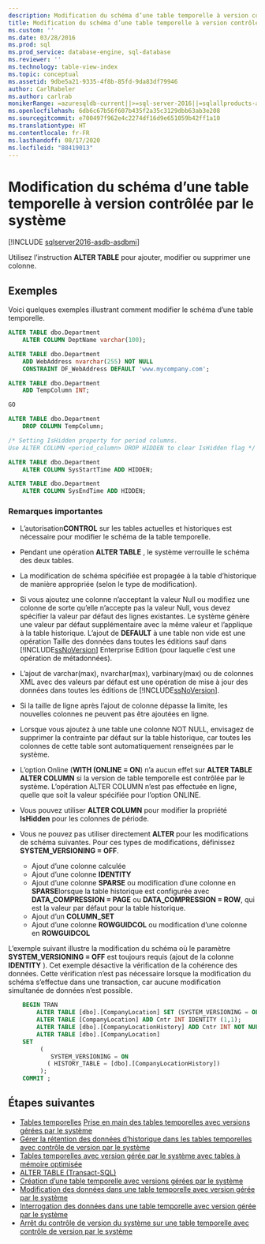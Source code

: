 ```yaml
---
description: Modification du schéma d’une table temporelle à version contrôlée par le système
title: Modification du schéma d’une table temporelle à version contrôlée par le système | Microsoft Docs
ms.custom: ''
ms.date: 03/28/2016
ms.prod: sql
ms.prod_service: database-engine, sql-database
ms.reviewer: ''
ms.technology: table-view-index
ms.topic: conceptual
ms.assetid: 9dbe5a21-9335-4f8b-85fd-9da83df79946
author: CarlRabeler
ms.author: carlrab
monikerRange: =azuresqldb-current||>=sql-server-2016||=sqlallproducts-allversions||>=sql-server-linux-2017||=azuresqldb-mi-current
ms.openlocfilehash: 6db6c67b56f607b435f2a35c3129dbb63ab3e208
ms.sourcegitcommit: e700497f962e4c2274df16d9e651059b42ff1a10
ms.translationtype: HT
ms.contentlocale: fr-FR
ms.lasthandoff: 08/17/2020
ms.locfileid: "88419013"
---
```

# <a name="changing-the-schema-of-a-system-versioned-temporal-table"></a>Modification du schéma d’une table temporelle à version contrôlée par le système

[!INCLUDE [sqlserver2016-asdb-asdbmi](../../includes/applies-to-version/sqlserver2016-asdb-asdbmi.md)]

Utilisez l’instruction **ALTER TABLE** pour ajouter, modifier ou supprimer une colonne.

## <a name="examples"></a>Exemples

Voici quelques exemples illustrant comment modifier le schéma d’une table temporelle.

```sql
ALTER TABLE dbo.Department
    ALTER COLUMN DeptName varchar(100);

ALTER TABLE dbo.Department
    ADD WebAddress nvarchar(255) NOT NULL
    CONSTRAINT DF_WebAddress DEFAULT 'www.mycompany.com';

ALTER TABLE dbo.Department
    ADD TempColumn INT;

GO

ALTER TABLE dbo.Department
    DROP COLUMN TempColumn;

/* Setting IsHidden property for period columns.
Use ALTER COLUMN <period_column> DROP HIDDEN to clear IsHidden flag */

ALTER TABLE dbo.Department
    ALTER COLUMN SysStartTime ADD HIDDEN;

ALTER TABLE dbo.Department
    ALTER COLUMN SysEndTime ADD HIDDEN;
```

### <a name="important-remarks"></a>Remarques importantes

- L’autorisation**CONTROL** sur les tables actuelles et historiques est nécessaire pour modifier le schéma de la table temporelle.
- Pendant une opération **ALTER TABLE** , le système verrouille le schéma des deux tables.
- La modification de schéma spécifiée est propagée à la table d’historique de manière appropriée (selon le type de modification).
- Si vous ajoutez une colonne n’acceptant la valeur Null ou modifiez une colonne de sorte qu’elle n’accepte pas la valeur Null, vous devez spécifier la valeur par défaut des lignes existantes. Le système génère une valeur par défaut supplémentaire avec la même valeur et l’applique à la table historique. L’ajout de **DEFAULT** à une table non vide est une opération Taille des données dans toutes les éditions sauf dans [!INCLUDE[ssNoVersion](../../includes/ssnoversion-md.md)] Enterprise Edition (pour laquelle c’est une opération de métadonnées).
- L’ajout de varchar(max), nvarchar(max), varbinary(max) ou de colonnes XML avec des valeurs par défaut est une opération de mise à jour des données dans toutes les éditions de [!INCLUDE[ssNoVersion](../../includes/ssnoversion-md.md)].
- Si la taille de ligne après l’ajout de colonne dépasse la limite, les nouvelles colonnes ne peuvent pas être ajoutées en ligne.
- Lorsque vous ajoutez à une table une colonne NOT NULL, envisagez de supprimer la contrainte par défaut sur la table historique, car toutes les colonnes de cette table sont automatiquement renseignées par le système.
- L’option Online (**WITH (ONLINE = ON**) n’a aucun effet sur **ALTER TABLE ALTER COLUMN** si la version de table temporelle est contrôlée par le système. L’opération ALTER COLUMN n’est pas effectuée en ligne, quelle que soit la valeur spécifiée pour l’option ONLINE.
- Vous pouvez utiliser **ALTER COLUMN** pour modifier la propriété **IsHidden** pour les colonnes de période.
- Vous ne pouvez pas utiliser directement **ALTER** pour les modifications de schéma suivantes. Pour ces types de modifications, définissez **SYSTEM_VERSIONING = OFF**.

  - Ajout d’une colonne calculée
  - Ajout d’une colonne **IDENTITY**
  - Ajout d’une colonne **SPARSE** ou modification d’une colonne en **SPARSE**lorsque la table historique est configurée avec **DATA_COMPRESSION = PAGE** ou **DATA_COMPRESSION = ROW**, qui est la valeur par défaut pour la table historique.
  - Ajout d’un **COLUMN_SET**
  - Ajout d’une colonne **ROWGUIDCOL** ou modification d’une colonne en **ROWGUIDCOL**

L’exemple suivant illustre la modification du schéma où le paramètre **SYSTEM_VERSIONING = OFF** est toujours requis (ajout de la colonne **IDENTITY** ). Cet exemple désactive la vérification de la cohérence des données. Cette vérification n’est pas nécessaire lorsque la modification du schéma s’effectue dans une transaction, car aucune modification simultanée de données n’est possible.

```sql
    BEGIN TRAN
        ALTER TABLE [dbo].[CompanyLocation] SET (SYSTEM_VERSIONING = OFF);
        ALTER TABLE [CompanyLocation] ADD Cntr INT IDENTITY (1,1);
        ALTER TABLE [dbo].[CompanyLocationHistory] ADD Cntr INT NOT NULL DEFAULT 0;
        ALTER TABLE [dbo].[CompanyLocation]
    SET
         (
            SYSTEM_VERSIONING = ON
           ( HISTORY_TABLE = [dbo].[CompanyLocationHistory])
         );
    COMMIT ;
```

## <a name="next-steps"></a>Étapes suivantes

- [Tables temporelles](../../relational-databases/tables/temporal-tables.md)
 [Prise en main des tables temporelles avec versions gérées par le système](../../relational-databases/tables/getting-started-with-system-versioned-temporal-tables.md)
- [Gérer la rétention des données d’historique dans les tables temporelles avec contrôle de version par le système](../../relational-databases/tables/manage-retention-of-historical-data-in-system-versioned-temporal-tables.md)
- [Tables temporelles avec version gérée par le système avec tables à mémoire optimisée](../../relational-databases/tables/system-versioned-temporal-tables-with-memory-optimized-tables.md)
- [ALTER TABLE &#40;Transact-SQL&#41;](../../t-sql/statements/alter-table-transact-sql.md)
- [Création d’une table temporelle avec versions gérées par le système](../../relational-databases/tables/creating-a-system-versioned-temporal-table.md)
- [Modification des données dans une table temporelle avec version gérée par le système](../../relational-databases/tables/modifying-data-in-a-system-versioned-temporal-table.md)
- [Interrogation des données dans une table temporelle avec version gérée par le système](../../relational-databases/tables/querying-data-in-a-system-versioned-temporal-table.md)
- [Arrêt du contrôle de version du système sur une table temporelle avec contrôle de version par le système](../../relational-databases/tables/stopping-system-versioning-on-a-system-versioned-temporal-table.md)
